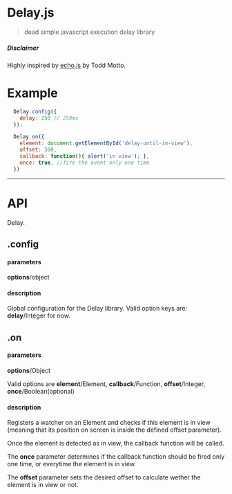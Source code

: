 Delay.js
=================

> dead simple javascript execution delay library


##### Disclaimer

Highly inspired by [echo.js](https://github.com/toddmotto/echo) by Todd Motto.




# Example

```javascript
  Delay.config({
    delay: 250 // 250ms
  });

  Delay.on({
    element: document.getElementById('delay-until-in-view'),
    offset: 500,
    callback: function(){ alert('in view'); },
    once: true, //fire the event only one time
  })
```


_______________________



# API

Delay.


## .config

#### parameters

**options**/object

#### description

Global configuration for the Delay library. Valid option keys are: **delay**/Integer for now.





## .on

#### parameters

**options**/Object

Valid options are **element**/Element, **callback**/Function, **offset**/Integer, **once**/Boolean(optional)


#### description

Registers a watcher on an Element and checks if this element is in view (meaning that its position on screen is inside the defined offset parameter).

Once the element is detected as in view, the callback function will be called.

The **once** parameter determines if the callback function should be fired only one time, or everytime the element is in view.

The **offset** parameter sets the desired offset to calculate wether the element is in view or not.

